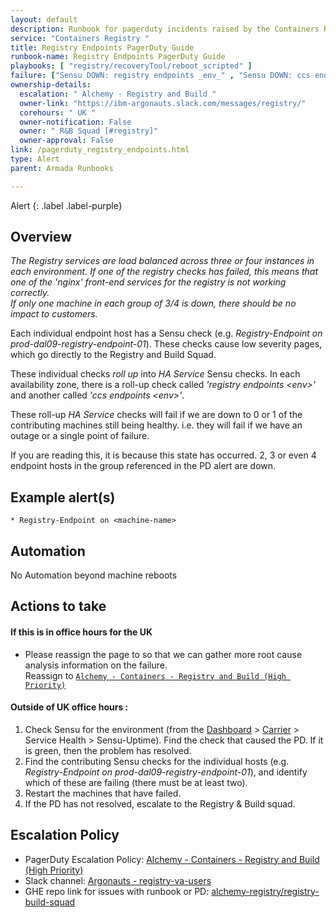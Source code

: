 ```yaml
---
layout: default
description: Runbook for pagerduty incidents raised by the Containers Registry Endpoint checks.
service: "Containers Registry "
title: Registry Endpoints PagerDuty Guide
runbook-name: Registry Endpoints PagerDuty Guide
playbooks: [ "registry/recoveryTool/reboot_scripted" ]
failure: ["Sensu DOWN: registry endpoints _env_" , "Sensu DOWN: ccs endpoints _env_"]
ownership-details:
  escalation: " Alchemy - Registry and Build "
  owner-link: "https://ibm-argonauts.slack.com/messages/registry/"
  corehours: " UK "
  owner-notification: False
  owner: " R&B Squad [#registry]"
  owner-approval: False
link: /pagerduty_registry_endpoints.html
type: Alert
parent: Armada Runbooks

---
```


Alert
{: .label .label-purple}

## Overview
_The Registry services are load balanced across three or four instances in each environment. If one of the registry checks has failed, this means that one of the 'nginx' front-end services for the registry is not working correctly.<br/>If only one machine in each group of 3/4 is down, there should be no impact to customers._

Each individual endpoint host has a Sensu check (e.g. *Registry-Endpoint on prod-dal09-registry-endpoint-01*). These checks cause low severity pages, which go directly to the Registry and Build Squad.<br/>

These individual checks _roll up_ into *HA Service* Sensu checks. In each availability zone, there is a roll-up check called *'registry endpoints &lt;env&gt;'* and another called *'ccs endpoints &lt;env&gt;'*.

These roll-up *HA Service* checks will fail if we are down to 0 or 1 of the contributing machines still being healthy. i.e. they will fail if we have an outage or a single point of failure.

If you are reading this, it is because this state has occurred. 2, 3 or even 4 endpoint hosts in the group referenced in the PD alert are down.

## Example alert(s)
    * Registry-Endpoint on <machine-name>

## Automation
No Automation beyond machine reboots

## Actions to take

#### If this is in office hours for the UK
- Please reassign the page to so that we can gather more root cause analysis information on the failure.  
Reassign to [`Alchemy - Containers - Registry and Build (High Priority)`](https://ibm.pagerduty.com/escalation_policies#PVHCBN9)

#### Outside of UK office hours :
1. Check Sensu for the environment (from the [Dashboard](https://alchemy-dashboard.containers.cloud.ibm.com/) > [Carrier](https://alchemy-dashboard.containers.cloud.ibm.com/carrier)  > Service Health > Sensu-Uptime). Find the check that caused the PD. If it is green, then the problem has resolved.
2. Find the contributing Sensu checks for the individual hosts (e.g. *Registry-Endpoint on prod-dal09-registry-endpoint-01*), and identify which of these are failing (there must be at least two).
3. Restart the machines that have failed.
4. If the PD has not resolved, escalate to the Registry & Build squad.


## Escalation Policy
 * PagerDuty Escalation Policy: [Alchemy - Containers - Registry and Build (High Priority)
](https://ibm.pagerduty.com/escalation_policies#PVHCBN9)
  * Slack channel: [Argonauts - registry-va-users](https://ibm-argonauts.slack.com/messages/C53RR7TPE)
  * GHE repo link for issues with runbook or PD: [alchemy-registry/registry-build-squad](https://github.ibm.com/alchemy-registry/registry-build-squad/issues/new)
